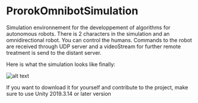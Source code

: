 # ProrokOmnibotSimulation

Simulation environnement for the developpement of algorithms for autonomous robots. 
There is 2 characters in the simulation and an omnidirectional robot. You can control the humans. 
Commands to the robot are received through UDP server and a videoStream for further remote treatment is send to the distant server.

Here is what the simulation looks like finally:

![alt text](https://github.com/ThibaultPro/ProrokOmnibotSimulation/blob/master/OmnibotSimulation.gif?raw=true)

If you want to download it for yourself and contribute to the project, make sure to use Unity 2019.3.14 or later version
